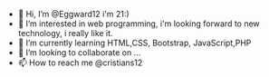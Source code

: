 - 👋 Hi, I’m @Eggward12 i'm 21:)
- 👀 I’m interested in web programming, i'm looking forward to new technology, i really like it.
- 🌱 I’m currently learning HTML,CSS, Bootstrap, JavaScript,PHP
- 💞️ I’m looking to collaborate on ...
- 📫 How to reach me @cristians12

<!---
Eggward12/Eggward12 is a ✨ special ✨ repository because its `README.md` (this file) appears on your GitHub profile.
You can click the Preview link to take a look at your changes.
--->
